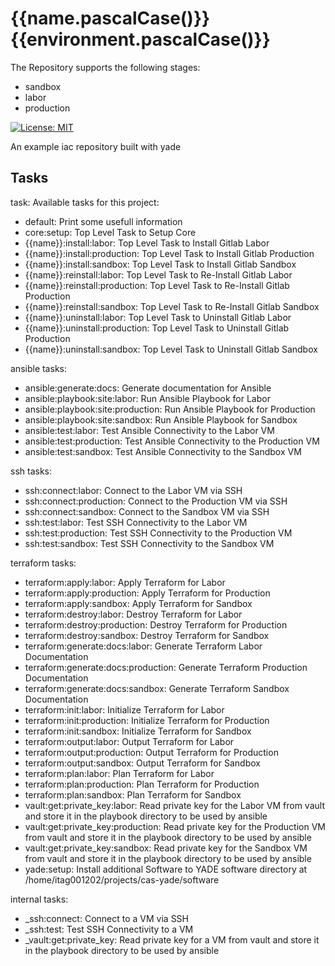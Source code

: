# {{name.pascalCase()}} {{environment.pascalCase()}}

The Repository supports the following stages:

- sandbox
- labor
- production

[![License: MIT][license_badge]][license_link]

An example iac repository built with yade

[license_badge]: https://img.shields.io/badge/license-MIT-blue.svg
[license_link]: https://opensource.org/licenses/MIT

## Tasks

task: Available tasks for this project:
* default:                                  Print some usefull information
* core:setup:                               Top Level Task to Setup Core
* {{name}}:install:labor:                     Top Level Task to Install Gitlab Labor
* {{name}}:install:production:                Top Level Task to Install Gitlab Production
* {{name}}:install:sandbox:                   Top Level Task to Install Gitlab Sandbox
* {{name}}:reinstall:labor:                   Top Level Task to Re-Install Gitlab Labor
* {{name}}:reinstall:production:              Top Level Task to Re-Install Gitlab Production
* {{name}}:reinstall:sandbox:                 Top Level Task to Re-Install Gitlab Sandbox
* {{name}}:uninstall:labor:                   Top Level Task to Uninstall Gitlab Labor
* {{name}}:uninstall:production:              Top Level Task to Uninstall Gitlab Production
* {{name}}:uninstall:sandbox:                 Top Level Task to Uninstall Gitlab Sandbox

ansible tasks:
* ansible:generate:docs:                    Generate documentation for Ansible
* ansible:playbook:site:labor:              Run Ansible Playbook for Labor
* ansible:playbook:site:production:         Run Ansible Playbook for Production
* ansible:playbook:site:sandbox:            Run Ansible Playbook for Sandbox
* ansible:test:labor:                       Test Ansible Connectivity to the Labor VM
* ansible:test:production:                  Test Ansible Connectivity to the Production VM
* ansible:test:sandbox:                     Test Ansible Connectivity to the Sandbox VM

ssh tasks:
* ssh:connect:labor:                        Connect to the Labor VM via SSH
* ssh:connect:production:                   Connect to the Production VM via SSH
* ssh:connect:sandbox:                      Connect to the Sandbox VM via SSH
* ssh:test:labor:                           Test SSH Connectivity to the Labor VM
* ssh:test:production:                      Test SSH Connectivity to the Production VM
* ssh:test:sandbox:                         Test SSH Connectivity to the Sandbox VM

terraform tasks:
* terraform:apply:labor:                    Apply Terraform for Labor
* terraform:apply:production:               Apply Terraform for Production
* terraform:apply:sandbox:                  Apply Terraform for Sandbox
* terraform:destroy:labor:                  Destroy Terraform for Labor
* terraform:destroy:production:             Destroy Terraform for Production
* terraform:destroy:sandbox:                Destroy Terraform for Sandbox
* terraform:generate:docs:labor:            Generate Terraform Labor Documentation 
* terraform:generate:docs:production:       Generate Terraform Production Documentation
* terraform:generate:docs:sandbox:          Generate Terraform Sandbox Documentation
* terraform:init:labor:                     Initialize Terraform for Labor
* terraform:init:production:                Initialize Terraform for Production
* terraform:init:sandbox:                   Initialize Terraform for Sandbox
* terraform:output:labor:                   Output Terraform for Labor
* terraform:output:production:              Output Terraform for Production
* terraform:output:sandbox:                 Output Terraform for Sandbox
* terraform:plan:labor:                     Plan Terraform for Labor
* terraform:plan:production:                Plan Terraform for Production
* terraform:plan:sandbox:                   Plan Terraform for Sandbox
* vault:get:private_key:labor:              Read private key for the Labor VM from vault and store it in the playbook directory to be used by ansible
* vault:get:private_key:production:         Read private key for the Production VM from vault and store it in the playbook directory to be used by ansible
* vault:get:private_key:sandbox:            Read private key for the Sandbox VM from vault and store it in the playbook directory to be used by ansible
* yade:setup:                               Install additional Software to YADE software directory at /home/itag001202/projects/cas-yade/software

internal tasks:
* _ssh:connect:                             Connect to a VM via SSH
* _ssh:test:                                Test SSH Connectivity to a VM
* _vault:get:private_key:                   Read private key for a VM from vault and store it in the playbook directory to be used by ansible
